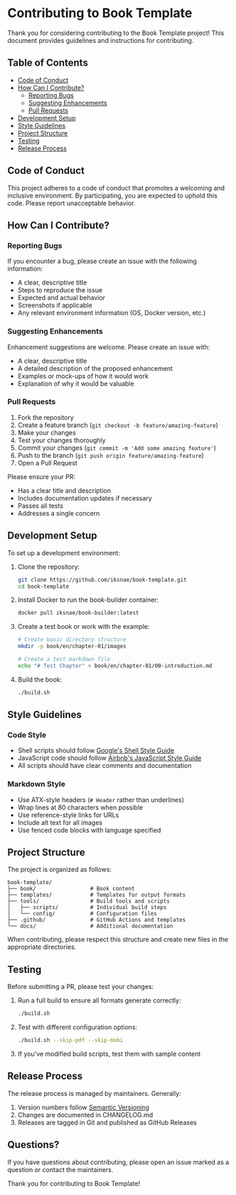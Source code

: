 # Contributing to Book Template

Thank you for considering contributing to the Book Template project! This document provides guidelines and instructions for contributing.

## Table of Contents

- [Code of Conduct](#code-of-conduct)
- [How Can I Contribute?](#how-can-i-contribute)
  - [Reporting Bugs](#reporting-bugs)
  - [Suggesting Enhancements](#suggesting-enhancements)
  - [Pull Requests](#pull-requests)
- [Development Setup](#development-setup)
- [Style Guidelines](#style-guidelines)
- [Project Structure](#project-structure)
- [Testing](#testing)
- [Release Process](#release-process)

## Code of Conduct

This project adheres to a code of conduct that promotes a welcoming and inclusive environment. By participating, you are expected to uphold this code. Please report unacceptable behavior.

## How Can I Contribute?

### Reporting Bugs

If you encounter a bug, please create an issue with the following information:
- A clear, descriptive title
- Steps to reproduce the issue
- Expected and actual behavior
- Screenshots if applicable
- Any relevant environment information (OS, Docker version, etc.)

### Suggesting Enhancements

Enhancement suggestions are welcome. Please create an issue with:
- A clear, descriptive title
- A detailed description of the proposed enhancement
- Examples or mock-ups of how it would work
- Explanation of why it would be valuable

### Pull Requests

1. Fork the repository
2. Create a feature branch (`git checkout -b feature/amazing-feature`)
3. Make your changes
4. Test your changes thoroughly
5. Commit your changes (`git commit -m 'Add some amazing feature'`)
6. Push to the branch (`git push origin feature/amazing-feature`)
7. Open a Pull Request

Please ensure your PR:
- Has a clear title and description
- Includes documentation updates if necessary
- Passes all tests
- Addresses a single concern

## Development Setup

To set up a development environment:

1. Clone the repository:
   ```bash
   git clone https://github.com/iksnae/book-template.git
   cd book-template
   ```

2. Install Docker to run the book-builder container:
   ```bash
   docker pull iksnae/book-builder:latest
   ```

3. Create a test book or work with the example:
   ```bash
   # Create basic directory structure
   mkdir -p book/en/chapter-01/images
   
   # Create a test markdown file
   echo "# Test Chapter" > book/en/chapter-01/00-introduction.md
   ```

4. Build the book:
   ```bash
   ./build.sh
   ```

## Style Guidelines

### Code Style

- Shell scripts should follow [Google's Shell Style Guide](https://google.github.io/styleguide/shellguide.html)
- JavaScript code should follow [Airbnb's JavaScript Style Guide](https://github.com/airbnb/javascript)
- All scripts should have clear comments and documentation

### Markdown Style

- Use ATX-style headers (`# Header` rather than underlines)
- Wrap lines at 80 characters when possible
- Use reference-style links for URLs
- Include alt text for all images
- Use fenced code blocks with language specified

## Project Structure

The project is organized as follows:

```
book-template/
├── book/                 # Book content
├── templates/            # Templates for output formats
├── tools/                # Build tools and scripts
│   ├── scripts/          # Individual build steps
│   └── config/           # Configuration files
├── .github/              # GitHub Actions and templates
└── docs/                 # Additional documentation
```

When contributing, please respect this structure and create new files in the appropriate directories.

## Testing

Before submitting a PR, please test your changes:

1. Run a full build to ensure all formats generate correctly:
   ```bash
   ./build.sh
   ```

2. Test with different configuration options:
   ```bash
   ./build.sh --skip-pdf --skip-mobi
   ```

3. If you've modified build scripts, test them with sample content

## Release Process

The release process is managed by maintainers. Generally:

1. Version numbers follow [Semantic Versioning](https://semver.org/)
2. Changes are documented in CHANGELOG.md
3. Releases are tagged in Git and published as GitHub Releases

## Questions?

If you have questions about contributing, please open an issue marked as a question or contact the maintainers.

Thank you for contributing to Book Template!